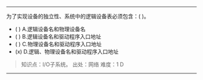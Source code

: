 ---
为了实现设备的独立性、系统中的逻辑设备表必须包含：( )。
- ( ) A.逻辑设备名和物理设备名 
- ( ) B.逻辑设备名和驱动程序入口地址 
- ( ) C.物理设备名和驱动程序入口地址 
- (x) D.逻辑、物理设备名和驱动程序入口地址

> 知识点：I/O子系统。
> 出处：网络
> 难度：1
> D

---